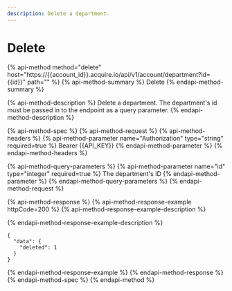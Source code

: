 ```yaml
---
description: Delete a department.
---
```


# Delete

{% api-method method="delete" host="https://{{account\_id}}.acquire.io/api/v1/account/department?id={{id}}" path="" %}
{% api-method-summary %}
Delete
{% endapi-method-summary %}

{% api-method-description %}
Delete a department. The department's id must be passed in to the endpoint as a query parameter.
{% endapi-method-description %}

{% api-method-spec %}
{% api-method-request %}
{% api-method-headers %}
{% api-method-parameter name="Authorization" type="string" required=true %}
Bearer {{API\_KEY}}
{% endapi-method-parameter %}
{% endapi-method-headers %}

{% api-method-query-parameters %}
{% api-method-parameter name="id" type="integer" required=true %}
The department's ID
{% endapi-method-parameter %}
{% endapi-method-query-parameters %}
{% endapi-method-request %}

{% api-method-response %}
{% api-method-response-example httpCode=200 %}
{% api-method-response-example-description %}

{% endapi-method-response-example-description %}

```
{
  "data": {
    "deleted": 1
  }
}
```
{% endapi-method-response-example %}
{% endapi-method-response %}
{% endapi-method-spec %}
{% endapi-method %}



